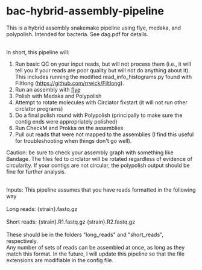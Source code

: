 # bac-hybrid-assembly-pipeline
This is a hybrid assembly snakemake pipeline using flye, medaka, and polypolish.  Intended for bacteria.  See dag.pdf for details.



\
In short, this pipeline will:

1) Run basic QC on your input reads, but will not process them (i.e., it will tell you if your reads are poor quality but will not do anything about it).  This includes running the modified read_info_histograms.py found with Filtlong (https://github.com/rrwick/Filtlong).
2) Run an assembly with [flye](https://github.com/fenderglass/Flye) 
3) Polish with Medaka and Polypolish
4) Attempt to rotate molecules with Circlator fixstart (it will not run other circlator programs)
5) Do a final polish round with Polypolish (principally to make sure the contig ends were appropriately polished)
6) Run CheckM and Prokka on the assemblies
7) Pull out reads that were not mapped to the assemblies (I find this useful for troubleshooting when things don't go well).

Caution: be sure to check your assembly graph with something like Bandage.  The files fed to circlator will be rotated regardless of evidence of circularity.  If your contigs are not circular, the polypolish output should be fine for further analysis.




\
Inputs:  This pipeline assumes that you have reads formatted in the following way \
\
Long reads: {strain}.fastq.gz \
\
Short reads: {strain}.R1.fastq.gz {strain}.R2.fastq.gz  \
  \
These should be in the folders "long_reads" and "short_reads", respectively.  \
Any number of sets of reads can be assembled at once, as long as they match this format.  In the future, I will update this pipeline so that the file extensions are modifiable in the config file.
